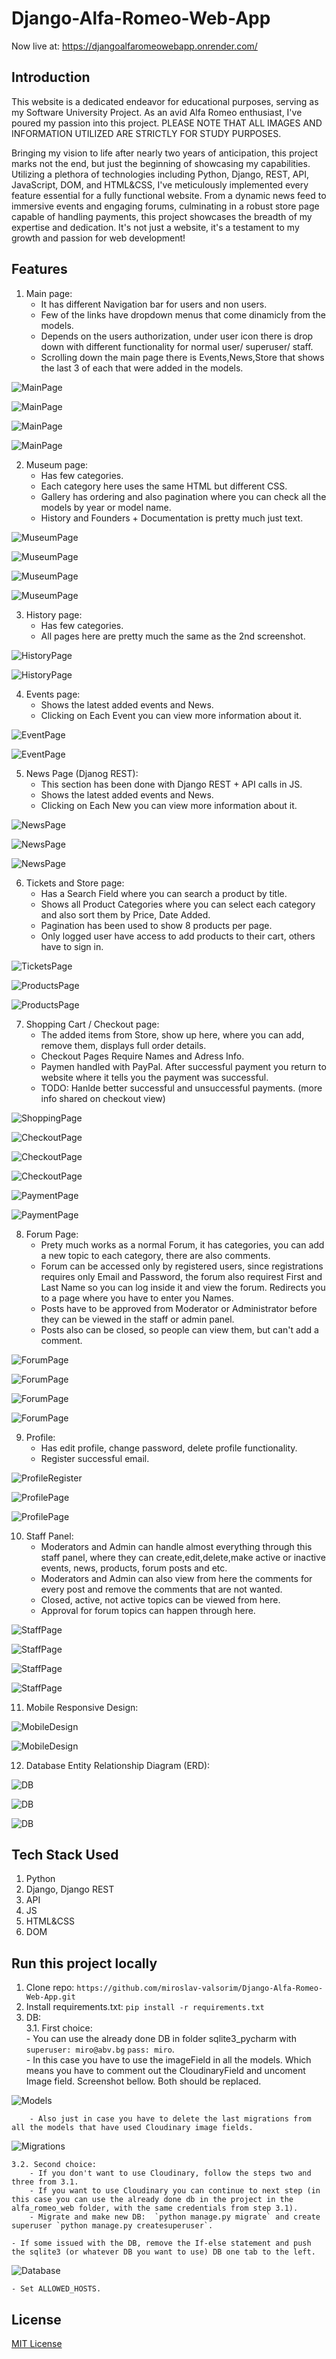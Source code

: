 # Django-Alfa-Romeo-Web-App  

Now live at: https://djangoalfaromeowebapp.onrender.com/


## Introduction  

This website is a dedicated endeavor for educational purposes, serving as my Software University Project. As an avid Alfa Romeo enthusiast, I've poured my passion into this project. PLEASE NOTE THAT ALL IMAGES AND INFORMATION UTILIZED ARE STRICTLY FOR STUDY PURPOSES.   


Bringing my vision to life after nearly two years of anticipation, this project marks not the end, but just the beginning of showcasing my capabilities. Utilizing a plethora of technologies including Python, Django, REST, API, JavaScript, DOM, and HTML&CSS, I've meticulously implemented every feature essential for a fully functional website. From a dynamic news feed to immersive events and engaging forums, culminating in a robust store page capable of handling payments, this project showcases the breadth of my expertise and dedication. It's not just a website, it's a testament to my growth and passion for web development!  


## Features  

1. Main page:  
	- It has different Navigation bar for users and non users.  
	- Few of the links have dropdown menus that come dinamicly from the models.  
	- Depends on the users authorization, under user icon there is drop down with different functionality for normal user/ superuser/ staff.  
	- Scrolling down the main page there is Events,News,Store that shows the last 3 of each that were added in the models.  
	
![MainPage](screenshots/Screenshot_2024-03-28_164605.png)

![MainPage](screenshots/Screenshot_2024-03-28_170603.png)

![MainPage](screenshots/Screenshot_2024-03-28_170631.png)

![MainPage](screenshots/Screenshot_2024-03-28_170704.png)

2. Museum page:    
	- Has few categories.  
	- Each category here uses the same HTML but different CSS.  
	- Gallery has ordering and also pagination where you can check all the models by year or model name.  
	- History and Founders + Documentation is pretty much just text.  

![MuseumPage](screenshots/Screenshot_Museum_Categories.png)

![MuseumPage](screenshots/Screenshot_Museum_Gallery.png)

![MuseumPage](screenshots/Screenshot_Museum_Gallery_One.png)

![MuseumPage](screenshots/Screenshot_Museum_Location.png)

3. History page:  
	- Has few categories.  
	- All pages here are pretty much the same as the 2nd screenshot.  

![HistoryPage](screenshots/Screenshot_History_Categories.png)

![HistoryPage](screenshots/Screenshot_QV.png)

4. Events page:  
	- Shows the latest added events and News.  
	- Clicking on Each Event you can view more information about it.  

![EventPage](screenshots/Screenshot_Events.png)

![EventPage](screenshots/Screenshot_Events_One.png)

5. News Page (Djanog REST):  
	- This section has been done with Django REST + API calls in JS.  
	- Shows the latest added events and News.   
	- Clicking on Each New you can view more information about it.  

![NewsPage](screenshots/Screenshot_News_API.png)

![NewsPage](screenshots/Screenshot_News.png)

![NewsPage](screenshots/Screenshot_News_One.png)

6. Tickets and Store page:  
	- Has a Search Field where you can search a product by title.  
	- Shows all Product Categories where you can select each category and also sort them by Price, Date Added.  
	- Pagination has been used to show 8 products per page.  
	- Only logged user have access to add products to their cart, others have to sign in.  

![TicketsPage](screenshots/Screenshot_Tickets.png)

![ProductsPage](screenshots/Screenshot_Products.png)

![ProductsPage](screenshots/Screenshot_Products_Product.png)

7. Shopping Cart / Checkout page:  
	- The added items from Store, show up here, where you can add, remove them, displays full order details.  
	- Checkout Pages Require Names and Adress Info.  
	- Paymen handled with PayPal. After successful payment you return to website where it tells you the payment was successful.  
	- TODO: Hanlde better successful and unsuccessful payments. (more info shared on checkout view)  

![ShoppingPage](screenshots/Screenshot_Shopping_Cart.png)

![CheckoutPage](screenshots/Screenshot_Checkout_One.png)

![CheckoutPage](screenshots/Screenshot_Checkout_Two.png)

![CheckoutPage](screenshots/Screenshot_Checkout_Three.png)

![PaymentPage](screenshots/Screenshot_Pay.png)

![PaymentPage](screenshots/Screenshot_Pay_Two.png)

8. Forum Page:  
	- Prety much works as a normal Forum, it has categories, you can add a new topic to each category, there are also comments.  
	- Forum can be accessed only by registered users, since registrations requires only Email and Password, the forum also requirest First and Last Name so you can log inside it and view the forum. Redirects you to a page where you have to enter you Names.  
	- Posts have to be approved from Moderator or Administrator before they can be viewed in the staff or admin panel.  
	- Posts also can be closed, so people can view them, but can't add a comment.  

![ForumPage](screenshots/Screenshot_Forum_Four.png)

![ForumPage](screenshots/Screenshot_Forum.png)

![ForumPage](screenshots/Screenshot_Forum_Two.png)

![ForumPage](screenshots/Screenshot_Forum_Three.png)

9. Profile:
	- Has edit profile, change password, delete profile functionality.   
	- Register successful email.  

![ProfileRegister](screenshots/Screenshot_Register.png)

![ProfilePage](screenshots/Screenshot_Profile.png)

![ProfilePage](screenshots/Screenshot_Profile_One.png)

10. Staff Panel:
	- Moderators and Admin can handle almost everything through this staff panel, where they can create,edit,delete,make active or inactive events, news, products, forum posts and etc.  
	- Moderators and Admin can also view from here the comments for every post and remove the comments that are not wanted.  
	- Closed, active, not active topics can be viewed from here.  
	- Approval for forum topics can happen through here.  

![StaffPage](screenshots/Screenshot_Staff.png)

![StaffPage](screenshots/Screenshot_Staff_One.png)

![StaffPage](screenshots/Screenshot_Staff_Two.png)

![StaffPage](screenshots/Screenshot_Staff_Three.png)


11. Mobile Responsive Design:

![MobileDesign](screenshots/photo_collage_one.png)  

![MobileDesign](screenshots/photo_collage_two.png)  

12. Database Entity Relationship Diagram (ERD):  

![DB](screenshots/Screenshot_DB_One.png)  

![DB](screenshots/Screenshot_DB_Two.png)  

![DB](screenshots/Screenshot_DB_Three.png)   

## Tech Stack Used

1. Python  
2. Django, Django REST  
3. API  
4. JS  
5. HTML&CSS  
6. DOM  

## Run this project locally

1. Clone repo: `https://github.com/miroslav-valsorim/Django-Alfa-Romeo-Web-App.git `   
2. Install requirements.txt: `pip install -r requirements.txt`  
3. DB:  
	3.1. First choice:  
		- You can use the already done DB in folder sqlite3_pycharm with `superuser: miro@abv.bg` `pass: miro`.   
		- In this case you have to use the imageField in all the models. Which means you have to comment out the CloudinaryField and uncoment Image field. Screenshot bellow. Both should be replaced.  

![Models](screenshots/Screenshot_models.png)  
 
		- Also just in case you have to delete the last migrations from all the models that have used Cloudinary image fields.  

![Migrations](screenshot/Screenshot_migration.png)  

	3.2. Second choice:  
		- If you don't want to use Cloudinary, follow the steps two and three from 3.1.  
		- If you want to use Cloudinary you can continue to next step (in this case you can use the already done db in the project in the alfa_romeo_web folder, with the same credentials from step 3.1).  
		- Migrate and make new DB:  `python manage.py migrate` and create superuser `python manage.py createsuperuser`.  

	- If some issued with the DB, remove the If-else statement and push the sqlite3 (or whatever DB you want to use) DB one tab to the left.  

![Database](screenshots/Screenshot_db.png)  

	- Set ALLOWED_HOSTS.  

## License

[MIT License](LICENSE)